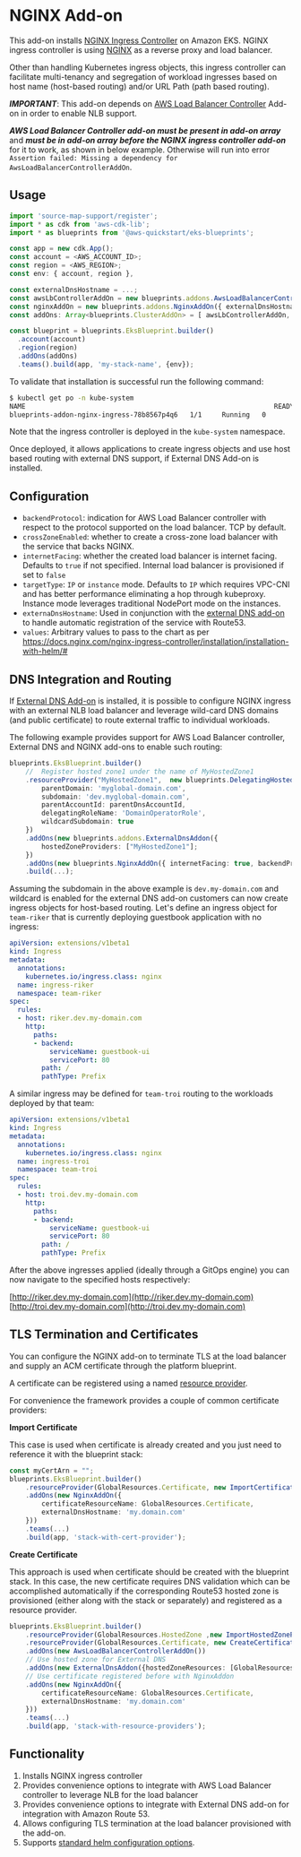 # NGINX Add-on

This add-on installs [NGINX Ingress Controller](https://kubernetes.github.io/ingress-nginx/deploy/) on Amazon EKS. NGINX ingress controller is using [NGINX](https://www.nginx.org/) as a reverse proxy and load balancer. 

Other than handling Kubernetes ingress objects, this ingress controller can facilitate multi-tenancy and segregation of workload ingresses based on host name (host-based routing) and/or URL Path (path based routing). 

***IMPORTANT***: 
This add-on depends on [AWS Load Balancer Controller](aws-load-balancer-controller.md) Add-on in order to enable NLB support.

***AWS Load Balancer Controller add-on must be present in add-on array*** and ***must be in add-on array before the NGINX ingress controller add-on*** for it to work, as shown in below example. Otherwise will run into error `Assertion failed: Missing a dependency for AwsLoadBalancerControllerAddOn`.

## Usage

```typescript
import 'source-map-support/register';
import * as cdk from 'aws-cdk-lib';
import * as blueprints from '@aws-quickstart/eks-blueprints';

const app = new cdk.App();
const account = <AWS_ACCOUNT_ID>;
const region = <AWS_REGION>;
const env: { account, region },

const externalDnsHostname = ...;
const awsLbControllerAddOn = new blueprints.addons.AwsLoadBalancerControllerAddOn();
const nginxAddOn = new blueprints.addons.NginxAddOn({ externalDnsHostname })
const addOns: Array<blueprints.ClusterAddOn> = [ awsLbControllerAddOn, nginxAddOn ];

const blueprint = blueprints.EksBlueprint.builder()
  .account(account) 
  .region(region)
  .addOns(addOns)
  .teams().build(app, 'my-stack-name', {env});
```

To validate that installation is successful run the following command:

```bash
$ kubectl get po -n kube-system
NAME                                                              READY   STATUS    RESTARTS   AGE
blueprints-addon-nginx-ingress-78b8567p4q6   1/1     Running   0          4d10h
```

Note that the ingress controller is deployed in the `kube-system` namespace.

Once deployed, it allows applications to create ingress objects and use host based routing with external DNS support, if External DNS Add-on is installed.

## Configuration

 - `backendProtocol`: indication for AWS Load Balancer controller with respect to the protocol supported on the load balancer. TCP by default.
 - `crossZoneEnabled`: whether to create a cross-zone load balancer with the service that backs NGINX.
 - `internetFacing`: whether the created load balancer is internet facing. Defaults to `true` if not specified. Internal load balancer is provisioned if set to `false`
 -  `targetType`: `IP` or `instance` mode. Defaults to `IP` which requires VPC-CNI and has better performance eliminating a hop through kubeproxy. Instance mode leverages traditional NodePort mode on the instances. 
 - `externaDnsHostname`: Used in conjunction with the [external DNS add-on](./external-dns.md) to handle automatic registration of the service with Route53. 
 - `values`: Arbitrary values to pass to the chart as per https://docs.nginx.com/nginx-ingress-controller/installation/installation-with-helm/#

## DNS Integration and Routing

If [External DNS Add-on](../addons/external-dns.md) is installed, it is possible to configure NGINX ingress with an external NLB load balancer and leverage wild-card DNS domains (and public certificate) to route external traffic to individual workloads. 

The following example provides support for AWS Load Balancer controller, External DNS and NGINX add-ons to enable such routing:

```typescript
blueprints.EksBlueprint.builder()
    //  Register hosted zone1 under the name of MyHostedZone1
    .resourceProvider("MyHostedZone1",  new blueprints.DelegatingHostedZoneProvider({
        parentDomain: 'myglobal-domain.com',
        subdomain: 'dev.myglobal-domain.com', 
        parentAccountId: parentDnsAccountId,
        delegatingRoleName: 'DomainOperatorRole',
        wildcardSubdomain: true
    })
    .addOns(new blueprints.addons.ExternalDnsAddon({
        hostedZoneProviders: ["MyHostedZone1"];
    })
    .addOns(new blueprints.NginxAddOn({ internetFacing: true, backendProtocol: "tcp", externaDnsHostname: subdomain, crossZoneEnabled: false })
    .build(...);
```

Assuming the subdomain in the above example is `dev.my-domain.com` and wildcard is enabled for the external DNS add-on customers can now create ingress objects for host-based routing. Let's define an ingress object for `team-riker` that is currently deploying guestbook application with no ingress:

```yaml
apiVersion: extensions/v1beta1
kind: Ingress
metadata:
  annotations:
    kubernetes.io/ingress.class: nginx
  name: ingress-riker
  namespace: team-riker
spec:
  rules:
  - host: riker.dev.my-domain.com
    http:
      paths:
      - backend:
          serviceName: guestbook-ui
          servicePort: 80
        path: /
        pathType: Prefix
```

A similar ingress may be defined for `team-troi` routing to the workloads deployed by that team:

```yaml
apiVersion: extensions/v1beta1
kind: Ingress
metadata:
  annotations:
    kubernetes.io/ingress.class: nginx
  name: ingress-troi
  namespace: team-troi
spec:
  rules:
  - host: troi.dev.my-domain.com
    http:
      paths:
      - backend:
          serviceName: guestbook-ui
          servicePort: 80
        path: /
        pathType: Prefix
```

After the above ingresses applied (ideally through a GitOps engine) you can now navigate to the specified hosts respectively:

[http://riker.dev.my-domain.com](http://riker.dev.my-domain.com)
[http://troi.dev.my-domain.com](http://troi.dev.my-domain.com)

## TLS Termination and Certificates

You can configure the NGINX add-on to terminate TLS at the load balancer and supply an ACM certificate through the platform blueprint.

A certificate can be registered using a named [resource provider](../resource-providers/index.md).

For convenience the framework provides a couple of common certificate providers:

**Import Certificate**

This case is used when certificate is already created and you just need to reference it with the blueprint stack:

```typescript
const myCertArn = "";
blueprints.EksBlueprint.builder()
    .resourceProvider(GlobalResources.Certificate, new ImportCertificateProvider(myCertArn, "cert1-id"))
    .addOns(new NginxAddOn({
        certificateResourceName: GlobalResources.Certificate,
        externalDnsHostname: 'my.domain.com'
    }))
    .teams(...)
    .build(app, 'stack-with-cert-provider');
```

**Create Certificate**

This approach is used when certificate should be created with the blueprint stack. In this case, the new certificate requires DNS validation which can be accomplished automatically if the corresponding Route53 hosted zone is provisioned (either along with the stack or separately) and registered as a resource provider.

```typescript
blueprints.EksBlueprint.builder()
    .resourceProvider(GlobalResources.HostedZone ,new ImportHostedZoneProvider('hosted-zone-id1', 'my.domain.com'))
    .resourceProvider(GlobalResources.Certificate, new CreateCertificateProvider('domain-wildcard-cert', '*.my.domain.com', GlobalResources.HostedZone)) // referencing hosted zone for automatic DNS validation
    .addOns(new AwsLoadBalancerControllerAddOn())
    // Use hosted zone for External DNS
    .addOns(new ExternalDnsAddon({hostedZoneResources: [GlobalResources.HostedZone]}))
    // Use certificate registered before with NginxAddon
    .addOns(new NginxAddOn({
        certificateResourceName: GlobalResources.Certificate,
        externalDnsHostname: 'my.domain.com'
    }))
    .teams(...)
    .build(app, 'stack-with-resource-providers');
```
## Functionality

1. Installs NGINX ingress controller
2. Provides convenience options to integrate with AWS Load Balancer controller to leverage NLB for the load balancer
3. Provides convenience options to integrate with External DNS add-on for integration with Amazon Route 53. 
4. Allows configuring TLS termination at the load balancer provisioned with the add-on. 
5. Supports [standard helm configuration options](./index.md#standard-helm-add-on-configuration-options).